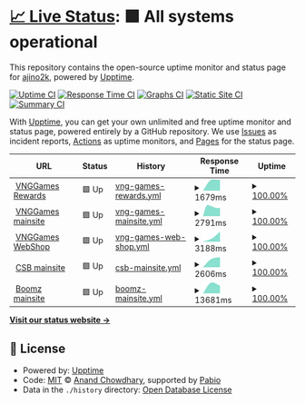 # [📈 Live Status](https://demo.upptime.js.org): <!--live status--> **🟩 All systems operational**

This repository contains the open-source uptime monitor and status page for [ajino2k](https://techzones.me/), powered by [Upptime](https://github.com/upptime/upptime).

[![Uptime CI](https://github.com/ajino2k/awesome-uptime/workflows/Uptime%20CI/badge.svg)](https://github.com/ajino2k/awesome-uptime/actions?query=workflow%3A%22Uptime+CI%22)
[![Response Time CI](https://github.com/ajino2k/awesome-uptime/workflows/Response%20Time%20CI/badge.svg)](https://github.com/ajino2k/awesome-uptime/actions?query=workflow%3A%22Response+Time+CI%22)
[![Graphs CI](https://github.com/ajino2k/awesome-uptime/workflows/Graphs%20CI/badge.svg)](https://github.com/ajino2k/awesome-uptime/actions?query=workflow%3A%22Graphs+CI%22)
[![Static Site CI](https://github.com/ajino2k/awesome-uptime/workflows/Static%20Site%20CI/badge.svg)](https://github.com/ajino2k/awesome-uptime/actions?query=workflow%3A%22Static+Site+CI%22)
[![Summary CI](https://github.com/ajino2k/awesome-uptime/workflows/Summary%20CI/badge.svg)](https://github.com/ajino2k/awesome-uptime/actions?query=workflow%3A%22Summary+CI%22)

With [Upptime](https://upptime.js.org), you can get your own unlimited and free uptime monitor and status page, powered entirely by a GitHub repository. We use [Issues](https://github.com/ajino2k/awesome-uptime/issues) as incident reports, [Actions](https://github.com/ajino2k/awesome-uptime/actions) as uptime monitors, and [Pages](https://demo.upptime.js.org) for the status page.

<!--start: status pages-->
<!-- This summary is generated by Upptime (https://github.com/upptime/upptime) -->
<!-- Do not edit this manually, your changes will be overwritten -->
<!-- prettier-ignore -->
| URL | Status | History | Response Time | Uptime |
| --- | ------ | ------- | ------------- | ------ |
| <img alt="" src="https://icons.duckduckgo.com/ip3/rewards.vnggames.com.ico" height="13"> [VNGGames Rewards](https://rewards.vnggames.com/) | 🟩 Up | [vng-games-rewards.yml](https://github.com/ajino2k/awesome-uptime/commits/HEAD/history/vng-games-rewards.yml) | <details><summary><img alt="Response time graph" src="./graphs/vng-games-rewards/response-time-week.png" height="20"> 1679ms</summary><br><a href="https://ajino2k.github.io/awesome-uptime/history/vng-games-rewards"><img alt="Response time 1679" src="https://img.shields.io/endpoint?url=https%3A%2F%2Fraw.githubusercontent.com%2Fajino2k%2Fawesome-uptime%2FHEAD%2Fapi%2Fvng-games-rewards%2Fresponse-time.json"></a><br><a href="https://ajino2k.github.io/awesome-uptime/history/vng-games-rewards"><img alt="24-hour response time 1679" src="https://img.shields.io/endpoint?url=https%3A%2F%2Fraw.githubusercontent.com%2Fajino2k%2Fawesome-uptime%2FHEAD%2Fapi%2Fvng-games-rewards%2Fresponse-time-day.json"></a><br><a href="https://ajino2k.github.io/awesome-uptime/history/vng-games-rewards"><img alt="7-day response time 1679" src="https://img.shields.io/endpoint?url=https%3A%2F%2Fraw.githubusercontent.com%2Fajino2k%2Fawesome-uptime%2FHEAD%2Fapi%2Fvng-games-rewards%2Fresponse-time-week.json"></a><br><a href="https://ajino2k.github.io/awesome-uptime/history/vng-games-rewards"><img alt="30-day response time 1679" src="https://img.shields.io/endpoint?url=https%3A%2F%2Fraw.githubusercontent.com%2Fajino2k%2Fawesome-uptime%2FHEAD%2Fapi%2Fvng-games-rewards%2Fresponse-time-month.json"></a><br><a href="https://ajino2k.github.io/awesome-uptime/history/vng-games-rewards"><img alt="1-year response time 1679" src="https://img.shields.io/endpoint?url=https%3A%2F%2Fraw.githubusercontent.com%2Fajino2k%2Fawesome-uptime%2FHEAD%2Fapi%2Fvng-games-rewards%2Fresponse-time-year.json"></a></details> | <details><summary><a href="https://ajino2k.github.io/awesome-uptime/history/vng-games-rewards">100.00%</a></summary><a href="https://ajino2k.github.io/awesome-uptime/history/vng-games-rewards"><img alt="All-time uptime 100.00%" src="https://img.shields.io/endpoint?url=https%3A%2F%2Fraw.githubusercontent.com%2Fajino2k%2Fawesome-uptime%2FHEAD%2Fapi%2Fvng-games-rewards%2Fuptime.json"></a><br><a href="https://ajino2k.github.io/awesome-uptime/history/vng-games-rewards"><img alt="24-hour uptime 100.00%" src="https://img.shields.io/endpoint?url=https%3A%2F%2Fraw.githubusercontent.com%2Fajino2k%2Fawesome-uptime%2FHEAD%2Fapi%2Fvng-games-rewards%2Fuptime-day.json"></a><br><a href="https://ajino2k.github.io/awesome-uptime/history/vng-games-rewards"><img alt="7-day uptime 100.00%" src="https://img.shields.io/endpoint?url=https%3A%2F%2Fraw.githubusercontent.com%2Fajino2k%2Fawesome-uptime%2FHEAD%2Fapi%2Fvng-games-rewards%2Fuptime-week.json"></a><br><a href="https://ajino2k.github.io/awesome-uptime/history/vng-games-rewards"><img alt="30-day uptime 100.00%" src="https://img.shields.io/endpoint?url=https%3A%2F%2Fraw.githubusercontent.com%2Fajino2k%2Fawesome-uptime%2FHEAD%2Fapi%2Fvng-games-rewards%2Fuptime-month.json"></a><br><a href="https://ajino2k.github.io/awesome-uptime/history/vng-games-rewards"><img alt="1-year uptime 100.00%" src="https://img.shields.io/endpoint?url=https%3A%2F%2Fraw.githubusercontent.com%2Fajino2k%2Fawesome-uptime%2FHEAD%2Fapi%2Fvng-games-rewards%2Fuptime-year.json"></a></details>
| <img alt="" src="https://icons.duckduckgo.com/ip3/vnggames.com.ico" height="13"> [VNGGames mainsite](https://vnggames.com) | 🟩 Up | [vng-games-mainsite.yml](https://github.com/ajino2k/awesome-uptime/commits/HEAD/history/vng-games-mainsite.yml) | <details><summary><img alt="Response time graph" src="./graphs/vng-games-mainsite/response-time-week.png" height="20"> 2791ms</summary><br><a href="https://ajino2k.github.io/awesome-uptime/history/vng-games-mainsite"><img alt="Response time 2791" src="https://img.shields.io/endpoint?url=https%3A%2F%2Fraw.githubusercontent.com%2Fajino2k%2Fawesome-uptime%2FHEAD%2Fapi%2Fvng-games-mainsite%2Fresponse-time.json"></a><br><a href="https://ajino2k.github.io/awesome-uptime/history/vng-games-mainsite"><img alt="24-hour response time 2791" src="https://img.shields.io/endpoint?url=https%3A%2F%2Fraw.githubusercontent.com%2Fajino2k%2Fawesome-uptime%2FHEAD%2Fapi%2Fvng-games-mainsite%2Fresponse-time-day.json"></a><br><a href="https://ajino2k.github.io/awesome-uptime/history/vng-games-mainsite"><img alt="7-day response time 2791" src="https://img.shields.io/endpoint?url=https%3A%2F%2Fraw.githubusercontent.com%2Fajino2k%2Fawesome-uptime%2FHEAD%2Fapi%2Fvng-games-mainsite%2Fresponse-time-week.json"></a><br><a href="https://ajino2k.github.io/awesome-uptime/history/vng-games-mainsite"><img alt="30-day response time 2791" src="https://img.shields.io/endpoint?url=https%3A%2F%2Fraw.githubusercontent.com%2Fajino2k%2Fawesome-uptime%2FHEAD%2Fapi%2Fvng-games-mainsite%2Fresponse-time-month.json"></a><br><a href="https://ajino2k.github.io/awesome-uptime/history/vng-games-mainsite"><img alt="1-year response time 2791" src="https://img.shields.io/endpoint?url=https%3A%2F%2Fraw.githubusercontent.com%2Fajino2k%2Fawesome-uptime%2FHEAD%2Fapi%2Fvng-games-mainsite%2Fresponse-time-year.json"></a></details> | <details><summary><a href="https://ajino2k.github.io/awesome-uptime/history/vng-games-mainsite">100.00%</a></summary><a href="https://ajino2k.github.io/awesome-uptime/history/vng-games-mainsite"><img alt="All-time uptime 100.00%" src="https://img.shields.io/endpoint?url=https%3A%2F%2Fraw.githubusercontent.com%2Fajino2k%2Fawesome-uptime%2FHEAD%2Fapi%2Fvng-games-mainsite%2Fuptime.json"></a><br><a href="https://ajino2k.github.io/awesome-uptime/history/vng-games-mainsite"><img alt="24-hour uptime 100.00%" src="https://img.shields.io/endpoint?url=https%3A%2F%2Fraw.githubusercontent.com%2Fajino2k%2Fawesome-uptime%2FHEAD%2Fapi%2Fvng-games-mainsite%2Fuptime-day.json"></a><br><a href="https://ajino2k.github.io/awesome-uptime/history/vng-games-mainsite"><img alt="7-day uptime 100.00%" src="https://img.shields.io/endpoint?url=https%3A%2F%2Fraw.githubusercontent.com%2Fajino2k%2Fawesome-uptime%2FHEAD%2Fapi%2Fvng-games-mainsite%2Fuptime-week.json"></a><br><a href="https://ajino2k.github.io/awesome-uptime/history/vng-games-mainsite"><img alt="30-day uptime 100.00%" src="https://img.shields.io/endpoint?url=https%3A%2F%2Fraw.githubusercontent.com%2Fajino2k%2Fawesome-uptime%2FHEAD%2Fapi%2Fvng-games-mainsite%2Fuptime-month.json"></a><br><a href="https://ajino2k.github.io/awesome-uptime/history/vng-games-mainsite"><img alt="1-year uptime 100.00%" src="https://img.shields.io/endpoint?url=https%3A%2F%2Fraw.githubusercontent.com%2Fajino2k%2Fawesome-uptime%2FHEAD%2Fapi%2Fvng-games-mainsite%2Fuptime-year.json"></a></details>
| <img alt="" src="https://icons.duckduckgo.com/ip3/shop.vnggames.com.ico" height="13"> [VNGGames WebShop](https://shop.vnggames.com/) | 🟩 Up | [vng-games-web-shop.yml](https://github.com/ajino2k/awesome-uptime/commits/HEAD/history/vng-games-web-shop.yml) | <details><summary><img alt="Response time graph" src="./graphs/vng-games-web-shop/response-time-week.png" height="20"> 3188ms</summary><br><a href="https://ajino2k.github.io/awesome-uptime/history/vng-games-web-shop"><img alt="Response time 3188" src="https://img.shields.io/endpoint?url=https%3A%2F%2Fraw.githubusercontent.com%2Fajino2k%2Fawesome-uptime%2FHEAD%2Fapi%2Fvng-games-web-shop%2Fresponse-time.json"></a><br><a href="https://ajino2k.github.io/awesome-uptime/history/vng-games-web-shop"><img alt="24-hour response time 3188" src="https://img.shields.io/endpoint?url=https%3A%2F%2Fraw.githubusercontent.com%2Fajino2k%2Fawesome-uptime%2FHEAD%2Fapi%2Fvng-games-web-shop%2Fresponse-time-day.json"></a><br><a href="https://ajino2k.github.io/awesome-uptime/history/vng-games-web-shop"><img alt="7-day response time 3188" src="https://img.shields.io/endpoint?url=https%3A%2F%2Fraw.githubusercontent.com%2Fajino2k%2Fawesome-uptime%2FHEAD%2Fapi%2Fvng-games-web-shop%2Fresponse-time-week.json"></a><br><a href="https://ajino2k.github.io/awesome-uptime/history/vng-games-web-shop"><img alt="30-day response time 3188" src="https://img.shields.io/endpoint?url=https%3A%2F%2Fraw.githubusercontent.com%2Fajino2k%2Fawesome-uptime%2FHEAD%2Fapi%2Fvng-games-web-shop%2Fresponse-time-month.json"></a><br><a href="https://ajino2k.github.io/awesome-uptime/history/vng-games-web-shop"><img alt="1-year response time 3188" src="https://img.shields.io/endpoint?url=https%3A%2F%2Fraw.githubusercontent.com%2Fajino2k%2Fawesome-uptime%2FHEAD%2Fapi%2Fvng-games-web-shop%2Fresponse-time-year.json"></a></details> | <details><summary><a href="https://ajino2k.github.io/awesome-uptime/history/vng-games-web-shop">100.00%</a></summary><a href="https://ajino2k.github.io/awesome-uptime/history/vng-games-web-shop"><img alt="All-time uptime 100.00%" src="https://img.shields.io/endpoint?url=https%3A%2F%2Fraw.githubusercontent.com%2Fajino2k%2Fawesome-uptime%2FHEAD%2Fapi%2Fvng-games-web-shop%2Fuptime.json"></a><br><a href="https://ajino2k.github.io/awesome-uptime/history/vng-games-web-shop"><img alt="24-hour uptime 100.00%" src="https://img.shields.io/endpoint?url=https%3A%2F%2Fraw.githubusercontent.com%2Fajino2k%2Fawesome-uptime%2FHEAD%2Fapi%2Fvng-games-web-shop%2Fuptime-day.json"></a><br><a href="https://ajino2k.github.io/awesome-uptime/history/vng-games-web-shop"><img alt="7-day uptime 100.00%" src="https://img.shields.io/endpoint?url=https%3A%2F%2Fraw.githubusercontent.com%2Fajino2k%2Fawesome-uptime%2FHEAD%2Fapi%2Fvng-games-web-shop%2Fuptime-week.json"></a><br><a href="https://ajino2k.github.io/awesome-uptime/history/vng-games-web-shop"><img alt="30-day uptime 100.00%" src="https://img.shields.io/endpoint?url=https%3A%2F%2Fraw.githubusercontent.com%2Fajino2k%2Fawesome-uptime%2FHEAD%2Fapi%2Fvng-games-web-shop%2Fuptime-month.json"></a><br><a href="https://ajino2k.github.io/awesome-uptime/history/vng-games-web-shop"><img alt="1-year uptime 100.00%" src="https://img.shields.io/endpoint?url=https%3A%2F%2Fraw.githubusercontent.com%2Fajino2k%2Fawesome-uptime%2FHEAD%2Fapi%2Fvng-games-web-shop%2Fuptime-year.json"></a></details>
| <img alt="" src="https://icons.duckduckgo.com/ip3/csb.vnggames.com.ico" height="13"> [CSB mainsite](https://csb.vnggames.com/index.html) | 🟩 Up | [csb-mainsite.yml](https://github.com/ajino2k/awesome-uptime/commits/HEAD/history/csb-mainsite.yml) | <details><summary><img alt="Response time graph" src="./graphs/csb-mainsite/response-time-week.png" height="20"> 2606ms</summary><br><a href="https://ajino2k.github.io/awesome-uptime/history/csb-mainsite"><img alt="Response time 2606" src="https://img.shields.io/endpoint?url=https%3A%2F%2Fraw.githubusercontent.com%2Fajino2k%2Fawesome-uptime%2FHEAD%2Fapi%2Fcsb-mainsite%2Fresponse-time.json"></a><br><a href="https://ajino2k.github.io/awesome-uptime/history/csb-mainsite"><img alt="24-hour response time 2606" src="https://img.shields.io/endpoint?url=https%3A%2F%2Fraw.githubusercontent.com%2Fajino2k%2Fawesome-uptime%2FHEAD%2Fapi%2Fcsb-mainsite%2Fresponse-time-day.json"></a><br><a href="https://ajino2k.github.io/awesome-uptime/history/csb-mainsite"><img alt="7-day response time 2606" src="https://img.shields.io/endpoint?url=https%3A%2F%2Fraw.githubusercontent.com%2Fajino2k%2Fawesome-uptime%2FHEAD%2Fapi%2Fcsb-mainsite%2Fresponse-time-week.json"></a><br><a href="https://ajino2k.github.io/awesome-uptime/history/csb-mainsite"><img alt="30-day response time 2606" src="https://img.shields.io/endpoint?url=https%3A%2F%2Fraw.githubusercontent.com%2Fajino2k%2Fawesome-uptime%2FHEAD%2Fapi%2Fcsb-mainsite%2Fresponse-time-month.json"></a><br><a href="https://ajino2k.github.io/awesome-uptime/history/csb-mainsite"><img alt="1-year response time 2606" src="https://img.shields.io/endpoint?url=https%3A%2F%2Fraw.githubusercontent.com%2Fajino2k%2Fawesome-uptime%2FHEAD%2Fapi%2Fcsb-mainsite%2Fresponse-time-year.json"></a></details> | <details><summary><a href="https://ajino2k.github.io/awesome-uptime/history/csb-mainsite">100.00%</a></summary><a href="https://ajino2k.github.io/awesome-uptime/history/csb-mainsite"><img alt="All-time uptime 100.00%" src="https://img.shields.io/endpoint?url=https%3A%2F%2Fraw.githubusercontent.com%2Fajino2k%2Fawesome-uptime%2FHEAD%2Fapi%2Fcsb-mainsite%2Fuptime.json"></a><br><a href="https://ajino2k.github.io/awesome-uptime/history/csb-mainsite"><img alt="24-hour uptime 100.00%" src="https://img.shields.io/endpoint?url=https%3A%2F%2Fraw.githubusercontent.com%2Fajino2k%2Fawesome-uptime%2FHEAD%2Fapi%2Fcsb-mainsite%2Fuptime-day.json"></a><br><a href="https://ajino2k.github.io/awesome-uptime/history/csb-mainsite"><img alt="7-day uptime 100.00%" src="https://img.shields.io/endpoint?url=https%3A%2F%2Fraw.githubusercontent.com%2Fajino2k%2Fawesome-uptime%2FHEAD%2Fapi%2Fcsb-mainsite%2Fuptime-week.json"></a><br><a href="https://ajino2k.github.io/awesome-uptime/history/csb-mainsite"><img alt="30-day uptime 100.00%" src="https://img.shields.io/endpoint?url=https%3A%2F%2Fraw.githubusercontent.com%2Fajino2k%2Fawesome-uptime%2FHEAD%2Fapi%2Fcsb-mainsite%2Fuptime-month.json"></a><br><a href="https://ajino2k.github.io/awesome-uptime/history/csb-mainsite"><img alt="1-year uptime 100.00%" src="https://img.shields.io/endpoint?url=https%3A%2F%2Fraw.githubusercontent.com%2Fajino2k%2Fawesome-uptime%2FHEAD%2Fapi%2Fcsb-mainsite%2Fuptime-year.json"></a></details>
| <img alt="" src="https://icons.duckduckgo.com/ip3/boomz.vnggames.in.th.ico" height="13"> [Boomz mainsite](https://boomz.vnggames.in.th/) | 🟩 Up | [boomz-mainsite.yml](https://github.com/ajino2k/awesome-uptime/commits/HEAD/history/boomz-mainsite.yml) | <details><summary><img alt="Response time graph" src="./graphs/boomz-mainsite/response-time-week.png" height="20"> 13681ms</summary><br><a href="https://ajino2k.github.io/awesome-uptime/history/boomz-mainsite"><img alt="Response time 13681" src="https://img.shields.io/endpoint?url=https%3A%2F%2Fraw.githubusercontent.com%2Fajino2k%2Fawesome-uptime%2FHEAD%2Fapi%2Fboomz-mainsite%2Fresponse-time.json"></a><br><a href="https://ajino2k.github.io/awesome-uptime/history/boomz-mainsite"><img alt="24-hour response time 13681" src="https://img.shields.io/endpoint?url=https%3A%2F%2Fraw.githubusercontent.com%2Fajino2k%2Fawesome-uptime%2FHEAD%2Fapi%2Fboomz-mainsite%2Fresponse-time-day.json"></a><br><a href="https://ajino2k.github.io/awesome-uptime/history/boomz-mainsite"><img alt="7-day response time 13681" src="https://img.shields.io/endpoint?url=https%3A%2F%2Fraw.githubusercontent.com%2Fajino2k%2Fawesome-uptime%2FHEAD%2Fapi%2Fboomz-mainsite%2Fresponse-time-week.json"></a><br><a href="https://ajino2k.github.io/awesome-uptime/history/boomz-mainsite"><img alt="30-day response time 13681" src="https://img.shields.io/endpoint?url=https%3A%2F%2Fraw.githubusercontent.com%2Fajino2k%2Fawesome-uptime%2FHEAD%2Fapi%2Fboomz-mainsite%2Fresponse-time-month.json"></a><br><a href="https://ajino2k.github.io/awesome-uptime/history/boomz-mainsite"><img alt="1-year response time 13681" src="https://img.shields.io/endpoint?url=https%3A%2F%2Fraw.githubusercontent.com%2Fajino2k%2Fawesome-uptime%2FHEAD%2Fapi%2Fboomz-mainsite%2Fresponse-time-year.json"></a></details> | <details><summary><a href="https://ajino2k.github.io/awesome-uptime/history/boomz-mainsite">100.00%</a></summary><a href="https://ajino2k.github.io/awesome-uptime/history/boomz-mainsite"><img alt="All-time uptime 100.00%" src="https://img.shields.io/endpoint?url=https%3A%2F%2Fraw.githubusercontent.com%2Fajino2k%2Fawesome-uptime%2FHEAD%2Fapi%2Fboomz-mainsite%2Fuptime.json"></a><br><a href="https://ajino2k.github.io/awesome-uptime/history/boomz-mainsite"><img alt="24-hour uptime 100.00%" src="https://img.shields.io/endpoint?url=https%3A%2F%2Fraw.githubusercontent.com%2Fajino2k%2Fawesome-uptime%2FHEAD%2Fapi%2Fboomz-mainsite%2Fuptime-day.json"></a><br><a href="https://ajino2k.github.io/awesome-uptime/history/boomz-mainsite"><img alt="7-day uptime 100.00%" src="https://img.shields.io/endpoint?url=https%3A%2F%2Fraw.githubusercontent.com%2Fajino2k%2Fawesome-uptime%2FHEAD%2Fapi%2Fboomz-mainsite%2Fuptime-week.json"></a><br><a href="https://ajino2k.github.io/awesome-uptime/history/boomz-mainsite"><img alt="30-day uptime 100.00%" src="https://img.shields.io/endpoint?url=https%3A%2F%2Fraw.githubusercontent.com%2Fajino2k%2Fawesome-uptime%2FHEAD%2Fapi%2Fboomz-mainsite%2Fuptime-month.json"></a><br><a href="https://ajino2k.github.io/awesome-uptime/history/boomz-mainsite"><img alt="1-year uptime 100.00%" src="https://img.shields.io/endpoint?url=https%3A%2F%2Fraw.githubusercontent.com%2Fajino2k%2Fawesome-uptime%2FHEAD%2Fapi%2Fboomz-mainsite%2Fuptime-year.json"></a></details>

<!--end: status pages-->

[**Visit our status website →**](https://demo.upptime.js.org)

## 📄 License

- Powered by: [Upptime](https://github.com/upptime/upptime)
- Code: [MIT](./LICENSE) © [Anand Chowdhary](https://anandchowdhary.com), supported by [Pabio](https://pabio.com)
- Data in the `./history` directory: [Open Database License](https://opendatacommons.org/licenses/odbl/1-0/)

